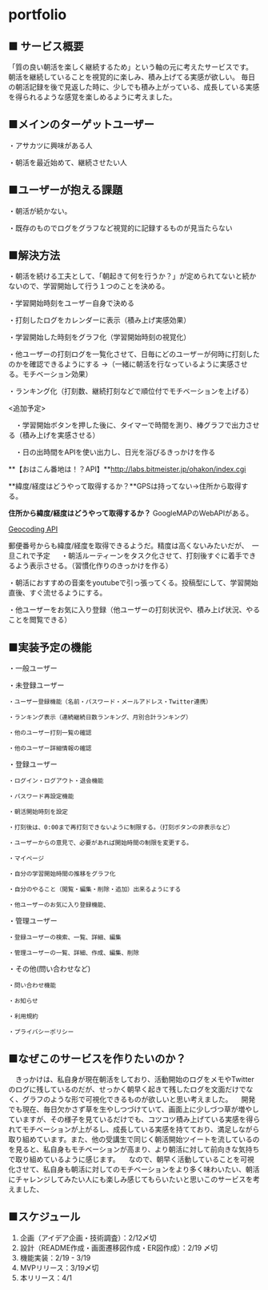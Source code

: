 # portfolio
## ■ サービス概要
「質の良い朝活を楽しく継続するため」という軸の元に考えたサービスです。
朝活を継続していることを視覚的に楽しみ、積み上げてる実感が欲しい。
毎日の朝活記録を後で見返した時に、少しでも積み上がっている、成長している実感を得られるような感覚を楽しめるように考えました。

## ■メインのターゲットユーザー
・アサカツに興味がある人

・朝活を最近始めて、継続させたい人

## ■ユーザーが抱える課題
・朝活が続かない。

・既存のものでログをグラフなど視覚的に記録するものが見当たらない

## ■解決方法
・朝活を続ける工夫として、「朝起きて何を行うか？」が定められてないと続かないので、学習開始して行う１つのことを決める。

・学習開始時刻をユーザー自身で決める

・打刻したログをカレンダーに表示（積み上げ実感効果）

・学習開始した時刻をグラフ化（学習開始時刻の視覚化）

・他ユーザーの打刻ログを一覧化させて、日毎にどのユーザーが何時に打刻したのかを確認できるようにする →（一緒に朝活を行なっているように実感させる。モチベーション効果）

・ランキング化（打刻数、継続打刻などで順位付でモチベーションを上げる）

<追加予定>

　・学習開始ボタンを押した後に、タイマーで時間を測り、棒グラフで出力させる（積み上げを実感させる）
 
　・日の出時間をAPIを使い出力し、日光を浴びるきっかけを作る
 
   **【おはこん番地は！？API】**http://labs.bitmeister.jp/ohakon/index.cgi

   **緯度/経度はどうやって取得するか？**GPSは持ってない→住所から取得する。

   **住所から緯度/経度はどうやって取得するか？** GoogleMAPのWebAPIがある。

   [Geocoding API](https://developers.google.com/maps/documentation/geocoding/start?hl=ja)

   郵便番号からも緯度/経度を取得できるようだ。精度は高くないみたいだが、　一旦これで予定
　
・朝活ルーティーンをタスク化させて、打刻後すぐに着手できるよう表示させる。（習慣化作りのきっかけを作る）

・朝活におすすめの音楽をyoutubeで引っ張ってくる。投稿型にして、学習開始直後、すぐ流せるようにする。

・他ユーザーをお気に入り登録（他ユーザーの打刻状況や、積み上げ状況、やることを閲覧できる）

## ■実装予定の機能
・一般ユーザー
 
 ・未登録ユーザー

    ・ユーザー登録機能（名前・パスワード・メールアドレス・Twitter連携）

    ・ランキング表示（連続継続日数ランキング、月別合計ランキング）

    ・他のユーザー打刻一覧の確認

    ・他のユーザー詳細情報の確認

 ・登録ユーザー

    ・ログイン・ログアウト・退会機能

    ・パスワード再設定機能

    ・朝活開始時刻を設定

    ・打刻後は、0:00まで再打刻できないように制限する。（打刻ボタンの非表示など）

    ・ユーザーからの意見で、必要があれば開始時間の制限を変更する。

    ・マイページ

    ・自分の学習開始時間の推移をグラフ化

    ・自分のやること（閲覧・編集・削除・追加）出来るようにする

    ・他ユーザーのお気に入り登録機能、

 ・管理ユーザー

    ・登録ユーザーの検索、一覧、詳細、編集

    ・管理ユーザーの一覧、詳細、作成、編集、削除

 ・その他(問い合わせなど)
 
    ・問い合わせ機能

    ・お知らせ

    ・利用規約

    ・プライバシーポリシー

## ■なぜこのサービスを作りたいのか？
　きっかけは、私自身が現在朝活をしており、活動開始のログをメモやTwitterのログに残しているのだが、せっかく朝早く起きて残したログを文面だけでなく、グラフのような形で可視化できるものが欲しいと思い考えました。
　開発でも現在、毎日欠かさず草を生やしつづけていて、画面上に少しづつ草が増やしていますが、その様子を見ているだけでも、コツコツ積み上げている実感を得られてモチベーションが上がるし、成長している実感を持てており、満足しながら取り組めています。また、他の受講生で同じく朝活開始ツイートを流しているのを見ると、私自身もモチベーションが高まり、より朝活に対して前向きな気持ちで取り組めているように感じます。
　なので、朝早く活動していることを可視化させて、私自身も朝活に対してのモチベーションをより多く味わいたい、朝活にチャレンジしてみたい人にも楽しみ感じてもらいたいと思いこのサービスを考えました、


## ■スケジュール
  1. 企画（アイデア企画・技術調査）：2/12〆切
  2. 設計（README作成・画面遷移図作成・ER図作成）：2/19 〆切
  3. 機能実装：2/19 - 3/19
  4. MVPリリース：3/19〆切
  5. 本リリース：4/1
